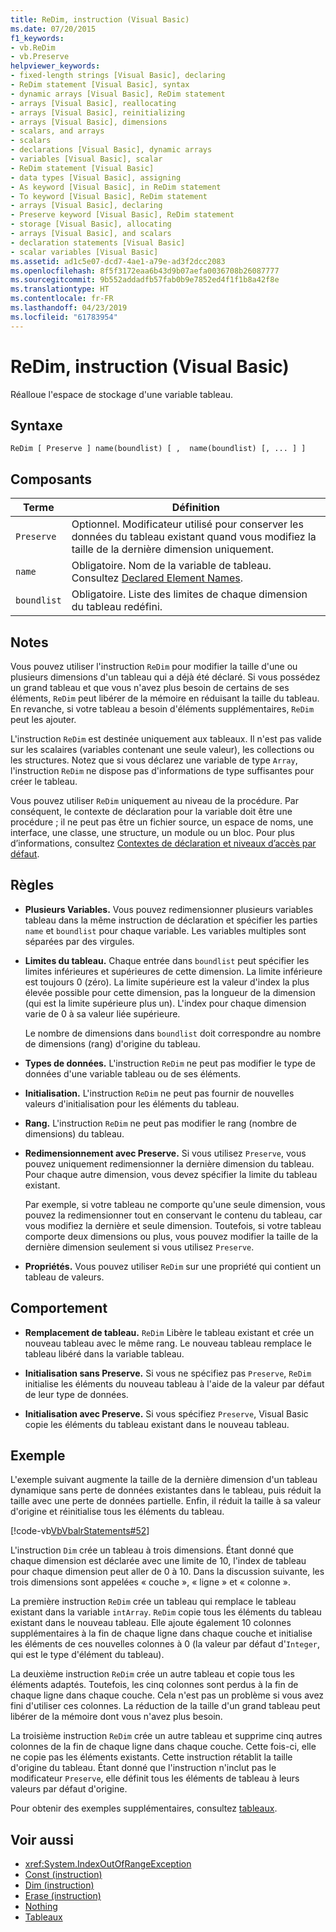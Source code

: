 ```yaml
---
title: ReDim, instruction (Visual Basic)
ms.date: 07/20/2015
f1_keywords:
- vb.ReDim
- vb.Preserve
helpviewer_keywords:
- fixed-length strings [Visual Basic], declaring
- ReDim statement [Visual Basic], syntax
- dynamic arrays [Visual Basic], ReDim statement
- arrays [Visual Basic], reallocating
- arrays [Visual Basic], reinitializing
- arrays [Visual Basic], dimensions
- scalars, and arrays
- scalars
- declarations [Visual Basic], dynamic arrays
- variables [Visual Basic], scalar
- ReDim statement [Visual Basic]
- data types [Visual Basic], assigning
- As keyword [Visual Basic], in ReDim statement
- To keyword [Visual Basic], ReDim statement
- arrays [Visual Basic], declaring
- Preserve keyword [Visual Basic], ReDim statement
- storage [Visual Basic], allocating
- arrays [Visual Basic], and scalars
- declaration statements [Visual Basic]
- scalar variables [Visual Basic]
ms.assetid: ad1c5e07-dcd7-4ae1-a79e-ad3f2dcc2083
ms.openlocfilehash: 8f5f3172eaa6b43d9b07aefa0036708b26087777
ms.sourcegitcommit: 9b552addadfb57fab0b9e7852ed4f1f1b8a42f8e
ms.translationtype: HT
ms.contentlocale: fr-FR
ms.lasthandoff: 04/23/2019
ms.locfileid: "61783954"
---
```

# <a name="redim-statement-visual-basic"></a>ReDim, instruction (Visual Basic)
Réalloue l'espace de stockage d'une variable tableau.  
  
## <a name="syntax"></a>Syntaxe  
  
```  
ReDim [ Preserve ] name(boundlist) [ ,  name(boundlist) [, ... ] ]  
```  
  
## <a name="parts"></a>Composants  
  
|Terme|Définition|  
|----------|----------------|  
|`Preserve`|Optionnel. Modificateur utilisé pour conserver les données du tableau existant quand vous modifiez la taille de la dernière dimension uniquement.|  
|`name`|Obligatoire. Nom de la variable de tableau. Consultez [Declared Element Names](../../../visual-basic/programming-guide/language-features/declared-elements/declared-element-names.md).|  
|`boundlist`|Obligatoire. Liste des limites de chaque dimension du tableau redéfini.|  
  
## <a name="remarks"></a>Notes  
 Vous pouvez utiliser l'instruction `ReDim` pour modifier la taille d'une ou plusieurs dimensions d'un tableau qui a déjà été déclaré. Si vous possédez un grand tableau et que vous n'avez plus besoin de certains de ses éléments, `ReDim` peut libérer de la mémoire en réduisant la taille du tableau. En revanche, si votre tableau a besoin d'éléments supplémentaires, `ReDim` peut les ajouter.  
  
 L'instruction `ReDim` est destinée uniquement aux tableaux. Il n'est pas valide sur les scalaires (variables contenant une seule valeur), les collections ou les structures. Notez que si vous déclarez une variable de type `Array`, l'instruction `ReDim` ne dispose pas d'informations de type suffisantes pour créer le tableau.  
  
 Vous pouvez utiliser `ReDim` uniquement au niveau de la procédure. Par conséquent, le contexte de déclaration pour la variable doit être une procédure ; il ne peut pas être un fichier source, un espace de noms, une interface, une classe, une structure, un module ou un bloc. Pour plus d’informations, consultez [Contextes de déclaration et niveaux d’accès par défaut](../../../visual-basic/language-reference/statements/declaration-contexts-and-default-access-levels.md).  
  
## <a name="rules"></a>Règles  
  
- **Plusieurs Variables.** Vous pouvez redimensionner plusieurs variables tableau dans la même instruction de déclaration et spécifier les parties `name` et `boundlist` pour chaque variable. Les variables multiples sont séparées par des virgules.  
  
- **Limites du tableau.** Chaque entrée dans `boundlist` peut spécifier les limites inférieures et supérieures de cette dimension. La limite inférieure est toujours 0 (zéro). La limite supérieure est la valeur d'index la plus élevée possible pour cette dimension, pas la longueur de la dimension (qui est la limite supérieure plus un). L'index pour chaque dimension varie de 0 à sa valeur liée supérieure.  
  
     Le nombre de dimensions dans `boundlist` doit correspondre au nombre de dimensions (rang) d'origine du tableau.  
  
- **Types de données.** L'instruction `ReDim` ne peut pas modifier le type de données d'une variable tableau ou de ses éléments.  
  
- **Initialisation.** L'instruction `ReDim` ne peut pas fournir de nouvelles valeurs d'initialisation pour les éléments du tableau.  
  
- **Rang.** L'instruction `ReDim` ne peut pas modifier le rang (nombre de dimensions) du tableau.  
  
- **Redimensionnement avec Preserve.** Si vous utilisez `Preserve`, vous pouvez uniquement redimensionner la dernière dimension du tableau. Pour chaque autre dimension, vous devez spécifier la limite du tableau existant.  
  
     Par exemple, si votre tableau ne comporte qu'une seule dimension, vous pouvez la redimensionner tout en conservant le contenu du tableau, car vous modifiez la dernière et seule dimension. Toutefois, si votre tableau comporte deux dimensions ou plus, vous pouvez modifier la taille de la dernière dimension seulement si vous utilisez `Preserve`.  
  
- **Propriétés.** Vous pouvez utiliser `ReDim` sur une propriété qui contient un tableau de valeurs.  
  
## <a name="behavior"></a>Comportement  
  
- **Remplacement de tableau.** `ReDim` Libère le tableau existant et crée un nouveau tableau avec le même rang. Le nouveau tableau remplace le tableau libéré dans la variable tableau.  
  
- **Initialisation sans Preserve.** Si vous ne spécifiez pas `Preserve`, `ReDim` initialise les éléments du nouveau tableau à l'aide de la valeur par défaut de leur type de données.  
  
- **Initialisation avec Preserve.** Si vous spécifiez `Preserve`, Visual Basic copie les éléments du tableau existant dans le nouveau tableau.  
  
## <a name="example"></a>Exemple  
 L'exemple suivant augmente la taille de la dernière dimension d'un tableau dynamique sans perte de données existantes dans le tableau, puis réduit la taille avec une perte de données partielle. Enfin, il réduit la taille à sa valeur d'origine et réinitialise tous les éléments du tableau.  
  
 [!code-vb[VbVbalrStatements#52](~/samples/snippets/visualbasic/VS_Snippets_VBCSharp/VbVbalrStatements/VB/Class1.vb#52)]  
  
 L'instruction `Dim` crée un tableau à trois dimensions. Étant donné que chaque dimension est déclarée avec une limite de 10, l'index de tableau pour chaque dimension peut aller de 0 à 10. Dans la discussion suivante, les trois dimensions sont appelées « couche », « ligne » et « colonne ».  
  
 La première instruction `ReDim` crée un tableau qui remplace le tableau existant dans la variable `intArray`. `ReDim` copie tous les éléments du tableau existant dans le nouveau tableau. Elle ajoute également 10 colonnes supplémentaires à la fin de chaque ligne dans chaque couche et initialise les éléments de ces nouvelles colonnes à 0 (la valeur par défaut d'`Integer`, qui est le type d'élément du tableau).  
  
 La deuxième instruction `ReDim` crée un autre tableau et copie tous les éléments adaptés. Toutefois, les cinq colonnes sont perdus à la fin de chaque ligne dans chaque couche. Cela n'est pas un problème si vous avez fini d'utiliser ces colonnes. La réduction de la taille d'un grand tableau peut libérer de la mémoire dont vous n'avez plus besoin.  
  
 La troisième instruction `ReDim` crée un autre tableau et supprime cinq autres colonnes de la fin de chaque ligne dans chaque couche. Cette fois-ci, elle ne copie pas les éléments existants. Cette instruction rétablit la taille d'origine du tableau. Étant donné que l'instruction n'inclut pas le modificateur `Preserve`, elle définit tous les éléments de tableau à leurs valeurs par défaut d'origine.  
  
 Pour obtenir des exemples supplémentaires, consultez [tableaux](../../../visual-basic/programming-guide/language-features/arrays/index.md).  
  
## <a name="see-also"></a>Voir aussi

- <xref:System.IndexOutOfRangeException>
- [Const (instruction)](../../../visual-basic/language-reference/statements/const-statement.md)
- [Dim (instruction)](../../../visual-basic/language-reference/statements/dim-statement.md)
- [Erase (instruction)](../../../visual-basic/language-reference/statements/erase-statement.md)
- [Nothing](../../../visual-basic/language-reference/nothing.md)
- [Tableaux](../../../visual-basic/programming-guide/language-features/arrays/index.md)
